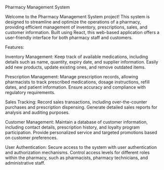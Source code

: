 
Pharmacy Management System

Welcome to the Pharmacy Management System project! This system is designed to streamline and optimize the operations of a pharmacy, providing efficient management of inventory, prescriptions, sales, and customer information. Built using React, this web-based application offers a user-friendly interface for both pharmacy staff and customers.

Features:

Inventory Management: Keep track of available medications, including details such as name, quantity, expiry date, and supplier information. Easily add new products, update existing ones, and remove outdated items.

Prescription Management: Manage prescription records, allowing pharmacists to track prescribed medications, dosage instructions, refill dates, and patient information. Ensure accuracy and compliance with regulatory requirements.

Sales Tracking: Record sales transactions, including over-the-counter purchases and prescription dispensing. Generate detailed sales reports for analysis and auditing purposes.

Customer Management: Maintain a database of customer information, including contact details, prescription history, and loyalty program participation. Provide personalized service and targeted promotions based on customer preferences.

User Authentication: Secure access to the system with user authentication and authorization mechanisms. Control access levels for different roles within the pharmacy, such as pharmacists, pharmacy technicians, and administrative staff.
